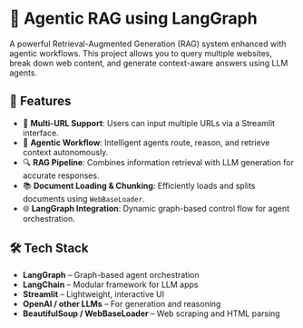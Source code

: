 # 🤖 Agentic RAG using LangGraph

A powerful Retrieval-Augmented Generation (RAG) system enhanced with agentic workflows. This project allows you to query multiple websites, break down web content, and generate context-aware answers using LLM agents.

## 🚀 Features

- 🔗 **Multi-URL Support**: Users can input multiple URLs via a Streamlit interface.
- 🧠 **Agentic Workflow**: Intelligent agents route, reason, and retrieve context autonomously.
- 🔍 **RAG Pipeline**: Combines information retrieval with LLM generation for accurate responses.
- 📚 **Document Loading & Chunking**: Efficiently loads and splits documents using `WebBaseLoader`.
- 🌐 **LangGraph Integration**: Dynamic graph-based control flow for agent orchestration.

## 🛠️ Tech Stack

- **LangGraph** – Graph-based agent orchestration
- **LangChain** – Modular framework for LLM apps
- **Streamlit** – Lightweight, interactive UI
- **OpenAI / other LLMs** – For generation and reasoning
- **BeautifulSoup / WebBaseLoader** – Web scraping and HTML parsing


